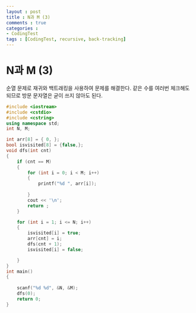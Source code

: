 ```yaml
---
layout : post
title : N과 M (3) 
comments : true
categories : 
- CodingTest
tags : [CodingTest, recursive, back-tracking]
---
```

# N과 M (3) 
순열 문제로 재귀와 백트래킹을 사용하여 문제를 해결한다.
같은 수를 여러번 체크해도 되므로 방문 문자열은 굳이 쓰지 않아도 된다.
```cpp
#include <iostream>
#include <cstdio>
#include <cstring>
using namespace std;
int N, M;

int arr[8] = { 0, };
bool isvisited[8] = {false,};
void dfs(int cnt)
{
	if (cnt == M)
	{
		for (int i = 0; i < M; i++)
		{
			printf("%d ", arr[i]);
			
		}
		cout << '\n';
		return ;
	}

	for (int i = 1; i <= N; i++)
	{
		isvisited[i] = true;
		arr[cnt] = i;
		dfs(cnt + 1);
		isvisited[i] = false;

	}
}
int main()
{
	
	scanf("%d %d", &N, &M);
	dfs(0);
	return 0;
}
```